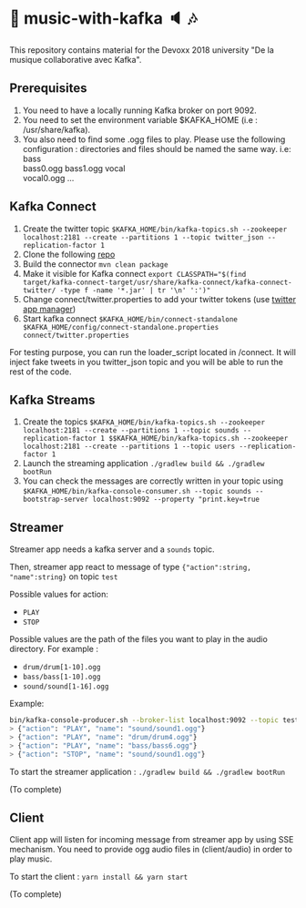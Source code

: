 # :musical_note: music-with-kafka :speaker: :notes:
This repository contains material for the Devoxx 2018 university "De la musique collaborative avec Kafka".

## Prerequisites
1. You need to have a locally running Kafka broker on port 9092.
2. You need to set the environment variable $KAFKA_HOME (i.e : /usr/share/kafka).
3. You also need to find some .ogg files to play. Please use the following configuration : directories and files should be named the same way. i.e:
bass\
     bass0.ogg
     bass1.ogg
vocal\
     vocal0.ogg
     ... 

## Kafka Connect
1. Create the twitter topic `$KAFKA_HOME/bin/kafka-topics.sh --zookeeper localhost:2181 --create --partitions 1 --topic twitter_json --replication-factor 1`
2. Clone the following [repo](https://github.com/jcustenborder/kafka-connect-twitter)
3. Build the connector `mvn clean package`
4. Make it visible for Kafka connect `export CLASSPATH="$(find target/kafka-connect-target/usr/share/kafka-connect/kafka-connect-twitter/ -type f -name '*.jar' | tr '\n' ':')"` 
5. Change connect/twitter.properties to add your twitter tokens (use [twitter app manager](https://apps.twitter.com/))
6. Start kafka connect `$KAFKA_HOME/bin/connect-standalone $KAFKA_HOME/config/connect-standalone.properties connect/twitter.properties`

For testing purpose, you can run the loader_script located in /connect. It will inject fake tweets in you twitter_json topic and you will be able to run the rest of the code.

## Kafka Streams
1. Create the topics
`$KAFKA_HOME/bin/kafka-topics.sh --zookeeper localhost:2181 --create --partitions 1 --topic sounds --replication-factor 1
$$KAFKA_HOME/bin/kafka-topics.sh --zookeeper localhost:2181 --create --partitions 1 --topic users --replication-factor 1`
2. Launch the streaming application `./gradlew build && ./gradlew bootRun`
3. You can check the messages are correctly written in your topic using `$KAFKA_HOME/bin/kafka-console-consumer.sh --topic sounds --bootstrap-server localhost:9092 --property "print.key=true`

## Streamer

Streamer app needs a kafka server and a `sounds` topic.

Then, streamer app react to message of type `{"action":string, "name":string}` on topic `test`

Possible values for action: 
* `PLAY`
* `STOP`

Possible values are the path of the files you want to play in the audio directory. For example :
* `drum/drum[1-10].ogg`
* `bass/bass[1-10].ogg`
* `sound/sound[1-16].ogg`

Example:

``` sh
bin/kafka-console-producer.sh --broker-list localhost:9092 --topic test
> {"action": "PLAY", "name": "sound/sound1.ogg"}
> {"action": "PLAY", "name": "drum/drum4.ogg"}
> {"action": "PLAY", "name": "bass/bass6.ogg"}
> {"action": "STOP", "name": "sound/sound1.ogg"}
```

To start the streamer application :
`./gradlew build && ./gradlew bootRun`

(To complete)

## Client

Client app will listen for incoming message from streamer app by using SSE mechanism.
You need to provide ogg audio files in (client/audio) in order to play music.

To start the client :
`yarn install && yarn start`

(To complete)
